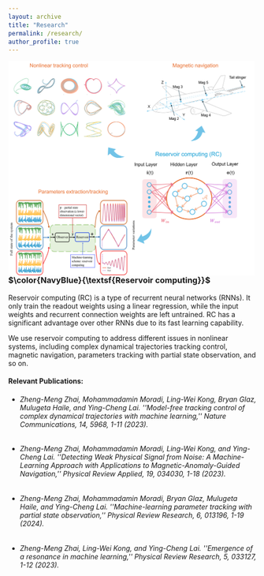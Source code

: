 ```yaml
---
layout: archive
title: "Research"
permalink: /research/
author_profile: true
---
```


<img align="left" src="https://github.com/Zheng-Meng/zhengmengzhai.github.io/blob/master/images/rc_framework.png" width='500'>

### $\color{NavyBlue}{\textsf{Reservoir computing}}$
Reservoir computing (RC) is a type of recurrent neural networks (RNNs). It only train the readout weights using a linear regression, while the input weights and recurrent connection weights are left untrained. RC has a significant advantage over other RNNs due to its fast learning capability.

We use reservoir computing to address different issues in nonlinear systems, including complex dynamical trajectories tracking control, magnetic navigation, parameters tracking with partial state observation, and so on.

#### Relevant Publications:
* <h6> Zheng-Meng Zhai, Mohammadamin Moradi, Ling-Wei Kong, Bryan Glaz, Mulugeta Haile, and Ying-Cheng Lai. ''Model-free tracking control of complex dynamical trajectories with machine learning,'' Nature Communications, 14, 5968, 1-11 (2023). 

* <h6> Zheng-Meng Zhai, Mohammadamin Moradi, Ling-Wei Kong, and Ying-Cheng Lai. ''Detecting Weak Physical Signal from Noise: A Machine-Learning Approach with Applications to Magnetic-Anomaly-Guided Navigation,'' Physical Review Applied, 19, 034030, 1-18 (2023).

* <h6> Zheng-Meng Zhai, Mohammadamin Moradi, Bryan Glaz, Mulugeta Haile, and Ying-Cheng Lai. ''Machine-learning parameter tracking with partial state observation,'' Physical Review Research, 6, 013196, 1-19 (2024).

* <h6> Zheng-Meng Zhai, Ling-Wei Kong, and Ying-Cheng Lai. ''Emergence of a resonance in machine learning,'' Physical Review Research, 5, 033127, 1-12 (2023).



